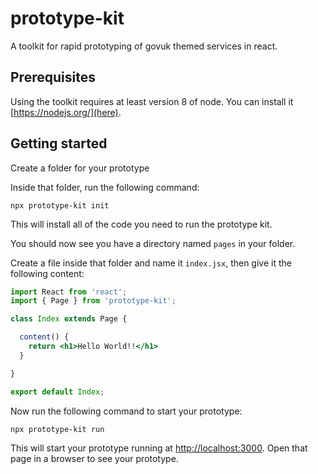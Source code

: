 # prototype-kit

A toolkit for rapid prototyping of govuk themed services in react.

## Prerequisites

Using the toolkit requires at least version 8 of node. You can install it [https://nodejs.org/](here).

## Getting started

Create a folder for your prototype

Inside that folder, run the following command:

```
npx prototype-kit init
```

This will install all of the code you need to run the prototype kit.

You should now see you have a directory named `pages` in your folder.

Create a file inside that folder and name it `index.jsx`, then give it the following content:

```jsx
import React from 'react';
import { Page } from 'prototype-kit';

class Index extends Page {

  content() {
    return <h1>Hello World!!</h1>
  }

}

export default Index;
```

Now run the following command to start your prototype:

```
npx prototype-kit run
```

This will start your prototype running at [http://localhost:3000](http://localhost:3000). Open that page in a browser to see your prototype.
